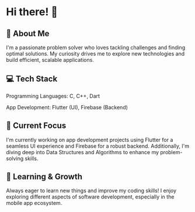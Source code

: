 # Hi there! 👋

## 🚀 About Me

I'm a passionate problem solver who loves tackling challenges and finding optimal solutions. My curiosity drives me to explore new technologies and build efficient, scalable applications.

## 💻 Tech Stack

Programming Languages: C, C++, Dart

App Development: Flutter (UI), Firebase (Backend)

## 📱 Current Focus

I'm currently working on app development projects using Flutter for a seamless UI experience and Firebase for a robust backend. Additionally, I'm diving deep into Data Structures and Algorithms to enhance my problem-solving skills.

## 🌱 Learning & Growth

Always eager to learn new things and improve my coding skills! I enjoy exploring different aspects of software development, especially in the mobile app ecosystem.
